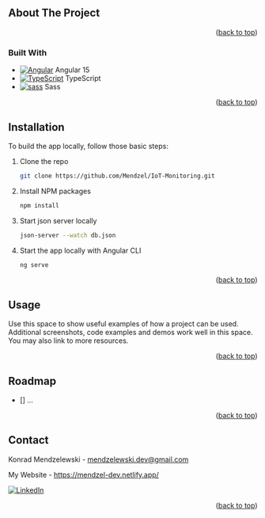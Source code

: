 <a name="readme-top"></a>

<!-- ABOUT THE PROJECT -->
## About The Project

<p align="right">(<a href="#readme-top">back to top</a>)</p>



### Built With

* [![Angular][Angular.io]][Angular-url] Angular 15
* [![TypeScript][Typescript.ts]][Typescript-url] TypeScript
* [![sass][scss]][scss-url] Sass

<p align="right">(<a href="#readme-top">back to top</a>)</p>



<!-- GETTING STARTED -->
## Installation

To build the app locally, follow those basic steps:

1. Clone the repo
   ```sh
   git clone https://github.com/Mendzel/IoT-Monitoring.git
   ```
2. Install NPM packages
   ```sh
   npm install
   ```
3. Start json server locally
   ```sh
   json-server --watch db.json
   ```
4. Start the app locally with Angular CLI
   ```sh
   ng serve
   ```

<p align="right">(<a href="#readme-top">back to top</a>)</p>



<!-- USAGE EXAMPLES -->
## Usage

Use this space to show useful examples of how a project can be used. Additional screenshots, code examples and demos work well in this space. You may also link to more resources.

<p align="right">(<a href="#readme-top">back to top</a>)</p>



<!-- ROADMAP -->
## Roadmap

- [] ...

<p align="right">(<a href="#readme-top">back to top</a>)</p>


<!-- CONTACT -->
## Contact

Konrad Mendzelewski - mendzelewski.dev@gmail.com

My Website - https://mendzel-dev.netlify.app/

[![LinkedIn][linkedin-shield]][linkedin-url]

<p align="right">(<a href="#readme-top">back to top</a>)</p>



<!-- MARKDOWN LINKS & IMAGES -->
<!-- https://www.markdownguide.org/basic-syntax/#reference-style-links -->
[linkedin-shield]: https://img.shields.io/badge/-LinkedIn-black.svg?style=for-the-badge&logo=linkedin&colorB=555
[linkedin-url]: https://www.linkedin.com/in/konrad-mendzelewski/?locale=en_US
[product-screenshot]: images/screenshot.png
[Vue.js]: https://i.imgur.com/otanP6d.png
[Vue-url]: https://vuejs.org/
[Angular.io]: https://i.imgur.com/3LO4PVr.png
[Angular-url]: https://angular.io/
[scss]: https://i.imgur.com/AwvjUa0.png
[scss-url]: https://sass-lang.com/
[Nuxt3]: https://i.imgur.com/7qZ2BFj.png
[Nuxt-url]: https://nuxt.com/
[Typescript.ts]: https://i.imgur.com/PrRfUNV.png
[Typescript-url]: https://www.typescriptlang.org/
[Angular-material]: https://i.imgur.com/uYZWqzq.png
[Angular-material-url]: https://material.angular.io/
[JavaScript]: https://i.imgur.com/Sfy6vqJ.png
[JavaScript-url]: https://www.javascript.com/
[Pinia]: https://i.imgur.com/ZuriW2R.png
[Pinia-url]: https://pinia.vuejs.org/
[Prime-vue]: https://i.imgur.com/RGz7zpH.png
[Prime-vue-url]: https://www.primefaces.org/primevue/
